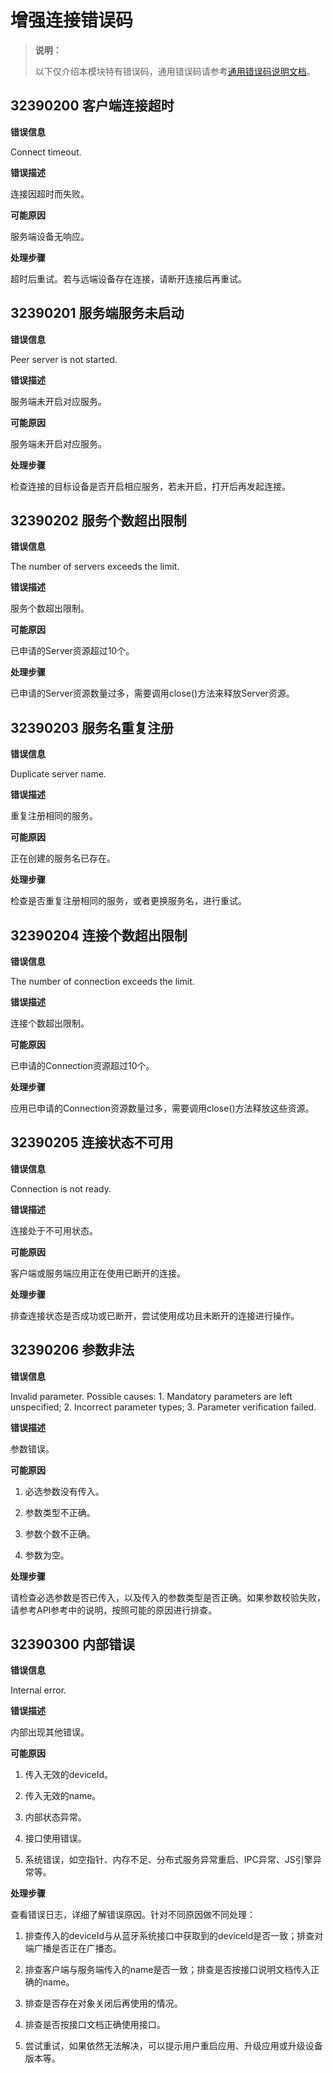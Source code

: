 # 增强连接错误码

> **说明：**
>
> 以下仅介绍本模块特有错误码，通用错误码请参考[通用错误码说明文档](../errorcode-universal.md)。

## 32390200 客户端连接超时

**错误信息**

Connect timeout.

**错误描述**

连接因超时而失败。

**可能原因**

服务端设备无响应。

**处理步骤**

超时后重试。若与远端设备存在连接，请断开连接后再重试。

## 32390201 服务端服务未启动

**错误信息**

Peer server is not started.

**错误描述**

服务端未开启对应服务。

**可能原因**

服务端未开启对应服务。

**处理步骤**

检查连接的目标设备是否开启相应服务，若未开启，打开后再发起连接。

## 32390202 服务个数超出限制

**错误信息**

The number of servers exceeds the limit.

**错误描述**

服务个数超出限制。

**可能原因**

已申请的Server资源超过10个。

**处理步骤**

已申请的Server资源数量过多，需要调用close()方法来释放Server资源。

## 32390203 服务名重复注册

**错误信息**

Duplicate server name.

**错误描述**

重复注册相同的服务。

**可能原因**

正在创建的服务名已存在。

**处理步骤**

检查是否重复注册相同的服务，或者更换服务名，进行重试。

## 32390204 连接个数超出限制

**错误信息**

The number of connection exceeds the limit.

**错误描述**

连接个数超出限制。

**可能原因**

已申请的Connection资源超过10个。

**处理步骤**

应用已申请的Connection资源数量过多，需要调用close()方法释放这些资源。

## 32390205 连接状态不可用

**错误信息**

Connection is not ready.

**错误描述**

连接处于不可用状态。

**可能原因**

客户端或服务端应用正在使用已断开的连接。

**处理步骤**

排查连接状态是否成功或已断开，尝试使用成功且未断开的连接进行操作。

## 32390206 参数非法

**错误信息**

Invalid parameter. Possible causes: 1. Mandatory parameters are left unspecified; 2. Incorrect parameter types; 3. Parameter verification failed.

**错误描述**

参数错误。

**可能原因**

1. 必选参数没有传入。

2. 参数类型不正确。

3. 参数个数不正确。

4. 参数为空。

**处理步骤**

请检查必选参数是否已传入，以及传入的参数类型是否正确。如果参数校验失败，请参考API参考中的说明，按照可能的原因进行排查。

## 32390300 内部错误

**错误信息**

Internal error.

**错误描述**

内部出现其他错误。

**可能原因**
1. 传入无效的deviceId。

2. 传入无效的name。

3. 内部状态异常。

4. 接口使用错误。

5. 系统错误，如空指针、内存不足、分布式服务异常重启、IPC异常、JS引擎异常等。

**处理步骤**

查看错误日志，详细了解错误原因。针对不同原因做不同处理：

1. 排查传入的deviceId与从蓝牙系统接口中获取到的deviceId是否一致；排查对端广播是否正在广播态。

2. 排查客户端与服务端传入的name是否一致；排查是否按接口说明文档传入正确的name。

3. 排查是否存在对象关闭后再使用的情况。

4. 排查是否按接口文档正确使用接口。

5. 尝试重试，如果依然无法解决，可以提示用户重启应用、升级应用或升级设备版本等。